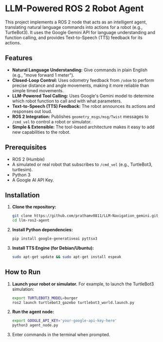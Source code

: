 # LLM-Powered ROS 2 Robot Agent

This project implements a ROS 2 node that acts as an intelligent agent, translating natural language commands into actions for a robot (e.g., TurtleBot3). It uses the Google Gemini API for language understanding and function calling, and provides Text-to-Speech (TTS) feedback for its actions.

## Features

- **Natural Language Understanding:** Give commands in plain English (e.g., "move forward 1 meter").
- **Closed-Loop Control:** Uses odometry feedback from `/odom` to perform precise distance and angle movements, making it more reliable than simple timed movements.
- **LLM-Powered Tool Calling:** Uses Google's Gemini model to determine which robot function to call and with what parameters.
- **Text-to-Speech (TTS) Feedback:** The robot announces its actions and responses out loud.
- **ROS 2 Integration:** Publishes `geometry_msgs/msg/Twist` messages to `/cmd_vel` to control a robot or simulator.
- **Simple & Extensible:** The tool-based architecture makes it easy to add new capabilities to the robot.

## Prerequisites

- ROS 2 (Humble)
- A simulated or real robot that subscribes to `/cmd_vel` (e.g., TurtleBot3, turtlesim).
- Python 3
- A Google AI API Key.

## Installation

1.  **Clone the repository:**
    ```bash
    git clone https://github.com/prathamv0811/LLM-Navigation_gemini.git
    cd llm-ros2-agent 
    ```

2.  **Install Python dependencies:**
    ```bash
    pip install google-generativeai pyttsx3
    ```

3.  **Install TTS Engine (for Debian/Ubuntu):**
    ```bash
    sudo apt-get update && sudo apt-get install espeak
    ```

## How to Run

1.  **Launch your robot or simulator.** For example, to launch the TurtleBot3 simulation:
    ```bash
    export TURTLEBOT3_MODEL=burger
    ros2 launch turtlebot3_gazebo turtlebot3_world.launch.py
    ```

2.  **Run the agent node:**
    ```bash
    export GOOGLE_API_KEY='your-google-api-key-here'
    python3 agent_node.py
    ```

3.  Enter commands in the terminal when prompted.
